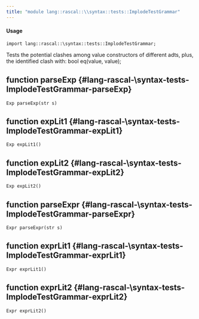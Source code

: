 ```yaml
---
title: "module lang::rascal::\\syntax::tests::ImplodeTestGrammar"
---
```


#### Usage

`import lang::rascal::\syntax::tests::ImplodeTestGrammar;`

Tests the potential clashes among value constructors of different adts, plus, the identified clash with: bool eq(value, value);


## function parseExp {#lang-rascal-\syntax-tests-ImplodeTestGrammar-parseExp}

```rascal
Exp parseExp(str s)

```

## function expLit1 {#lang-rascal-\syntax-tests-ImplodeTestGrammar-expLit1}

```rascal
Exp expLit1()

```

## function expLit2 {#lang-rascal-\syntax-tests-ImplodeTestGrammar-expLit2}

```rascal
Exp expLit2()

```

## function parseExpr {#lang-rascal-\syntax-tests-ImplodeTestGrammar-parseExpr}

```rascal
Expr parseExpr(str s)

```

## function exprLit1 {#lang-rascal-\syntax-tests-ImplodeTestGrammar-exprLit1}

```rascal
Expr exprLit1()

```

## function exprLit2 {#lang-rascal-\syntax-tests-ImplodeTestGrammar-exprLit2}

```rascal
Expr exprLit2()

```

